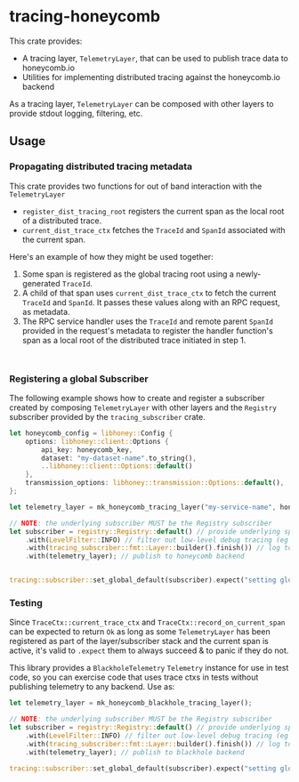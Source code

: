 # tracing-honeycomb

This crate provides:
- A tracing layer, `TelemetryLayer`, that can be used to publish trace data to honeycomb.io
- Utilities for implementing distributed tracing against the honeycomb.io backend

As a tracing layer, `TelemetryLayer` can be composed with other layers to provide stdout logging, filtering, etc.

## Usage

### Propagating distributed tracing metadata

This crate provides two functions for out of band interaction with the `TelemetryLayer`
- `register_dist_tracing_root` registers the current span as the local root of a distributed trace.
- `current_dist_trace_ctx` fetches the `TraceId` and `SpanId` associated with the current span.

Here's an example of how they might be used together:
1. Some span is registered as the global tracing root using a newly-generated `TraceId`.
2. A child of that span uses `current_dist_trace_ctx` to fetch the current `TraceId` and `SpanId`. It passes these values along with an RPC request, as metadata.
3. The RPC service handler uses the `TraceId` and remote parent `SpanId` provided in the request's metadata to register the handler function's span as a local root of the distributed trace initiated in step 1.

```


```


### Registering a global Subscriber

The following example shows how to create and register a subscriber created by composing `TelemetryLayer` with other layers and the `Registry` subscriber provided by the `tracing_subscriber` crate.

```rust
let honeycomb_config = libhoney::Config {
    options: libhoney::client::Options {
        api_key: honeycomb_key,
        dataset: "my-dataset-name".to_string(),
        ..libhoney::client::Options::default()
    },
    transmission_options: libhoney::transmission::Options::default(),
};

let telemetry_layer = mk_honeycomb_tracing_layer("my-service-name", honeycomb_config);

// NOTE: the underlying subscriber MUST be the Registry subscriber
let subscriber = registry::Registry::default() // provide underlying span data store
    .with(LevelFilter::INFO) // filter out low-level debug tracing (eg tokio executor)
    .with(tracing_subscriber::fmt::Layer::builder().finish()) // log to stdout
    .with(telemetry_layer); // publish to honeycomb backend


tracing::subscriber::set_global_default(subscriber).expect("setting global default failed");
```

### Testing

Since `TraceCtx::current_trace_ctx` and `TraceCtx::record_on_current_span` can be expected to return `Ok` as long as some `TelemetryLayer` has been registered as part of the layer/subscriber stack and the current span is active, it's valid to `.expect` them to always succeed & to panic if they do not.

This library provides a `BlackholeTelemetry` `Telemetry` instance for use in test code, so you can exercise code that uses trace ctxs in tests without publishing telemetry to any backend. Use as:

```rust
let telemetry_layer = mk_honeycomb_blackhole_tracing_layer(); 

// NOTE: the underlying subscriber MUST be the Registry subscriber
let subscriber = registry::Registry::default() // provide underlying span data store
    .with(LevelFilter::INFO) // filter out low-level debug tracing (eg tokio executor)
    .with(tracing_subscriber::fmt::Layer::builder().finish()) // log to stdout
    .with(telemetry_layer); // publish to blackhole backend

tracing::subscriber::set_global_default(subscriber).expect("setting global default failed");
```
